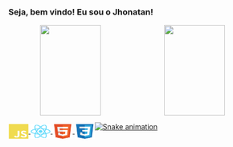 ### Seja, bem vindo! Eu sou o Jhonatan!
<div align="center">
    <a href="https://github.com/EagleJhow" style="display: flex">
    <img height="180em" width="49%" src="https://github-readme-stats.vercel.app/api?username=EagleJhow&show_icons=true&theme=dark&include_all_commits=true&count_private=true"/>
    <img height="180em" width="49%" src="https://github-readme-stats.vercel.app/api/top-langs/?username=EagleJhow&layout=compact&langs_count=7&theme=dark"/>
    </div>
<div align="center" style="display: inline_block"><br>
  <img align="center" alt="Jhow-Js" height="30" width="40" src="https://raw.githubusercontent.com/devicons/devicon/master/icons/javascript/javascript-plain.svg">
  <img align="center" alt="Jhow-React" height="30" width="40" src="https://raw.githubusercontent.com/devicons/devicon/master/icons/react/react-original.svg">
  <img align="center" alt="Jhow-HTML" height="30" width="40" src="https://raw.githubusercontent.com/devicons/devicon/master/icons/html5/html5-original.svg">
  <img align="center" alt="Jhow-CSS" height="30" width="40" src="https://raw.githubusercontent.com/devicons/devicon/master/icons/css3/css3-original.svg">
 
</div>
 </div>
 
 ##

<div align="center"> 
 
  ![Snake animation](https://github.com/EagleJhow/EagleJhow/blob/output/github-contribution-grid-snake.svg)
 
</div>
